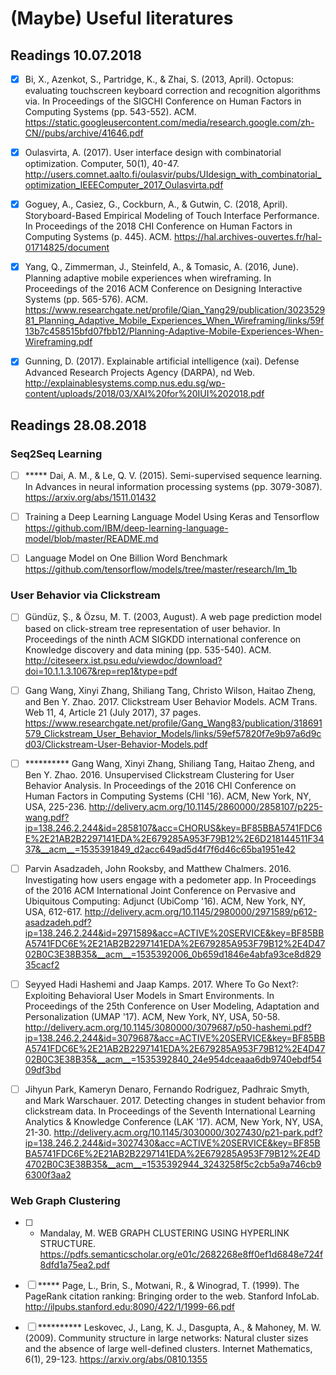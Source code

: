 # (Maybe) Useful literatures

## Readings 10.07.2018

- [x] Bi, X., Azenkot, S., Partridge, K., & Zhai, S. (2013, April). Octopus: evaluating touchscreen keyboard correction and recognition algorithms via. In Proceedings of the SIGCHI Conference on Human Factors in Computing Systems (pp. 543-552). ACM. https://static.googleusercontent.com/media/research.google.com/zh-CN//pubs/archive/41646.pdf

- [x] Oulasvirta, A. (2017). User interface design with combinatorial optimization. Computer, 50(1), 40-47. http://users.comnet.aalto.fi/oulasvir/pubs/UIdesign_with_combinatorial_optimization_IEEEComputer_2017_Oulasvirta.pdf

- [x] Goguey, A., Casiez, G., Cockburn, A., & Gutwin, C. (2018, April). Storyboard-Based Empirical Modeling of Touch Interface Performance. In Proceedings of the 2018 CHI Conference on Human Factors in Computing Systems (p. 445). ACM. https://hal.archives-ouvertes.fr/hal-01714825/document

- [x] Yang, Q., Zimmerman, J., Steinfeld, A., & Tomasic, A. (2016, June). Planning adaptive mobile experiences when wireframing. In Proceedings of the 2016 ACM Conference on Designing Interactive Systems (pp. 565-576). ACM. https://www.researchgate.net/profile/Qian_Yang29/publication/302352981_Planning_Adaptive_Mobile_Experiences_When_Wireframing/links/59f13b7c458515bfd07fbb12/Planning-Adaptive-Mobile-Experiences-When-Wireframing.pdf

- [x] Gunning, D. (2017). Explainable artificial intelligence (xai). Defense Advanced Research Projects Agency (DARPA), nd Web. http://explainablesystems.comp.nus.edu.sg/wp-content/uploads/2018/03/XAI%20for%20IUI%202018.pdf

## Readings 28.08.2018

### Seq2Seq Learning

- [ ] ***** Dai, A. M., & Le, Q. V. (2015). Semi-supervised sequence learning. In Advances in neural information processing systems (pp. 3079-3087). https://arxiv.org/abs/1511.01432

- [ ] Training a Deep Learning Language Model Using Keras and Tensorflow https://github.com/IBM/deep-learning-language-model/blob/master/README.md

- [ ] Language Model on One Billion Word Benchmark https://github.com/tensorflow/models/tree/master/research/lm_1b

### User Behavior via Clickstream

- [ ] Gündüz, Ş., & Özsu, M. T. (2003, August). A web page prediction model based on click-stream tree representation of user behavior. In Proceedings of the ninth ACM SIGKDD international conference on Knowledge discovery and data mining (pp. 535-540). ACM. http://citeseerx.ist.psu.edu/viewdoc/download?doi=10.1.1.3.1067&rep=rep1&type=pdf

- [ ] Gang Wang, Xinyi Zhang, Shiliang Tang, Christo Wilson, Haitao Zheng, and Ben Y. Zhao. 2017. Clickstream User Behavior Models. ACM Trans. Web 11, 4, Article 21 (July 2017), 37 pages. https://www.researchgate.net/profile/Gang_Wang83/publication/318691579_Clickstream_User_Behavior_Models/links/59ef57820f7e9b97a6d9cd03/Clickstream-User-Behavior-Models.pdf

- [ ] ********** Gang Wang, Xinyi Zhang, Shiliang Tang, Haitao Zheng, and Ben Y. Zhao. 2016. Unsupervised Clickstream Clustering for User Behavior Analysis. In Proceedings of the 2016 CHI Conference on Human Factors in Computing Systems (CHI '16). ACM, New York, NY, USA, 225-236. http://delivery.acm.org/10.1145/2860000/2858107/p225-wang.pdf?ip=138.246.2.244&id=2858107&acc=CHORUS&key=BF85BBA5741FDC6E%2E21AB2B2297141EDA%2E679285A953F79B12%2E6D218144511F3437&__acm__=1535391849_d2acc649ad5d4f7f6d46c65ba1951e42

- [ ] Parvin Asadzadeh, John Rooksby, and Matthew Chalmers. 2016. Investigating how users engage with a pedometer app. In Proceedings of the 2016 ACM International Joint Conference on Pervasive and Ubiquitous Computing: Adjunct (UbiComp '16). ACM, New York, NY, USA, 612-617. http://delivery.acm.org/10.1145/2980000/2971589/p612-asadzadeh.pdf?ip=138.246.2.244&id=2971589&acc=ACTIVE%20SERVICE&key=BF85BBA5741FDC6E%2E21AB2B2297141EDA%2E679285A953F79B12%2E4D4702B0C3E38B35&__acm__=1535392006_0b659d1846e4abfa93ce8d82935cacf2

- [ ] Seyyed Hadi Hashemi and Jaap Kamps. 2017. Where To Go Next?: Exploiting Behavioral User Models in Smart Environments. In Proceedings of the 25th Conference on User Modeling, Adaptation and Personalization (UMAP '17). ACM, New York, NY, USA, 50-58. http://delivery.acm.org/10.1145/3080000/3079687/p50-hashemi.pdf?ip=138.246.2.244&id=3079687&acc=ACTIVE%20SERVICE&key=BF85BBA5741FDC6E%2E21AB2B2297141EDA%2E679285A953F79B12%2E4D4702B0C3E38B35&__acm__=1535392840_24e954dceaaa6db9740ebdf5409df3bd

- [ ] Jihyun Park, Kameryn Denaro, Fernando Rodriguez, Padhraic Smyth, and Mark Warschauer. 2017. Detecting changes in student behavior from clickstream data. In Proceedings of the Seventh International Learning Analytics & Knowledge Conference (LAK '17). ACM, New York, NY, USA, 21-30. http://delivery.acm.org/10.1145/3030000/3027430/p21-park.pdf?ip=138.246.2.244&id=3027430&acc=ACTIVE%20SERVICE&key=BF85BBA5741FDC6E%2E21AB2B2297141EDA%2E679285A953F79B12%2E4D4702B0C3E38B35&__acm__=1535392944_3243258f5c2cb5a9a746cb96300f3aa2


### Web Graph Clustering

- [ ] * Mandalay, M. WEB GRAPH CLUSTERING USING HYPERLINK STRUCTURE. https://pdfs.semanticscholar.org/e01c/2682268e8ff0ef1d6848e724f8dfd1a75ea2.pdf

- [ ] ***** Page, L., Brin, S., Motwani, R., & Winograd, T. (1999). The PageRank citation ranking: Bringing order to the web. Stanford InfoLab. http://ilpubs.stanford.edu:8090/422/1/1999-66.pdf

- [ ] ********** Leskovec, J., Lang, K. J., Dasgupta, A., & Mahoney, M. W. (2009). Community structure in large networks: Natural cluster sizes and the absence of large well-defined clusters. Internet Mathematics, 6(1), 29-123. https://arxiv.org/abs/0810.1355